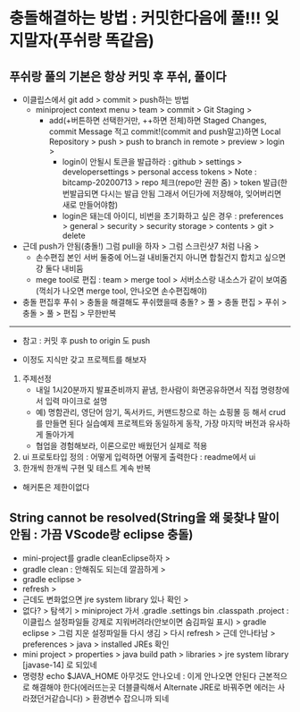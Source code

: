 # 충돌해결하는 방법 : 커밋한다음에 풀!!! 잊지말자(푸쉬랑 똑같음)
## 푸쉬랑 풀의 기본은 항상 커밋 후 푸쉬, 풀이다
- 이클립스에서 git add > commit > push하는 방법
    - miniproject context menu > team > commit > Git Staging >
        - add(+버튼하면 선택한거만, ++하면 전체)하면 Staged Changes, commit Message 적고 commit!(commit and push말고)하면 Local Repository > push > push to branch in remote > preview > login > 
            - login이 안될시 토큰을 발급하라 : github > settings > developersettings > personal access tokens > Note : bitcamp-20200713 > repo 체크(repo만 권한 줌) > token 발급(한번발급되면 다시는 발급 안됨 그래서 어딘가에 저장해야, 잊어버리면 새로 만들어야함)
            - login은 돼는데 아이디, 비번을 초기화하고 싶은 경우 : preferences > general > security > security storage > contents > git > delete
- 근데 push가 안됨(충돌!) 그럼 pull을 하자 > 그럼 스크린샷7 처럼 나옴 > 
    - 손수편집
        본인
        서버
        둘중에 어느걸 내비둘건지 아니면 합칠건지
        합치고 싶으면 걍 둘다 내비둠
    - mege tool로 편집 : team > merge tool > 서버소스랑 내소스가 같이 보여줌(꺽쇠가 나오면 merge tool, 안나오면 손수편집해야)
- 충돌 편집후 푸쉬 > 충돌을 해결해도 푸쉬했을때 충돌? > 풀 > 충돌 편집 > 푸쉬 > 충돌 > 풀 > 편집 > 무한반복
----------------------------------------------------
- 참고 : 커밋 후 push to origin 도 push

- 이정도 지식만 갖고 프로젝트를 해보자

1) 주제선정
    - 내일 1시20분까지 발표준비까지 끝냄, 한사람이 화면공유하면서 직접 명령창에서 입력 마이크로 설명
    - 예) 명함관리, 영단어 암기, 독서카드, 커맨드창으로 하는 쇼핑몰 등 해서 crud를 만들면 된다 실습예제 프로젝트와 동일하게 동작, 가장 마지막 버전과 유사하게 돌아가게
    - 협업을 경험해보라, 이론으로만 배웠던거 실제로 적용
2) ui 프로토타입 정의 : 어떻게 입력하면 어떻게 출력한다 : readme에서 ui
3) 한개씩 한개씩 구현 및 테스트 계속 반복
- 해커톤은 제한이없다

## String cannot be resolved(String을 왜 몾찾냐 말이 안됨 : 가끔 VScode랑 eclipse 충돌)
- mini-project를 gradle cleanEclipse하자 >
- gradle clean : 안해줘도 되는데 깔끔하게 >
- gradle eclipse >
- refresh >
- 근데도 변화없으면 jre system library 있나 확인 >
- 없다? > 탐색기 > miniproject 가서 .gradle .settings bin .classpath .project : 이클립스 설정파일들 강제로 지워버려라(안보이면 숨김파일 표시) > gradle eclipse > 그럼 지운 설정파일들 다시 생김 > 다시 refresh > 근데 안나타남 > preferences > java > installed JREs 확인 
- mini project > properties > java build path > libraries > jre system library [javase-14] 로 되있네
- 명령창 echo $JAVA_HOME 아무것도 안나오네 : 이게 안나오면 안된다 근본적으로 해결해야 한다(에러뜨는곳 더블클릭해서 Alternate JRE로 바꿔주면 에러는 사라졌던거같습니다) > 환경변수 잡으니까 되네